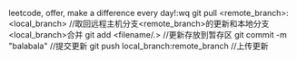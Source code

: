 leetcode, offer, make a difference every day!:wq
git pull <remote> <remote_branch>:<local_branch> 
//取回远程主机<remote>分支<remote_branch>的更新和本地分支<local_branch>合并
git add <filename/.> //更新存放到暂存区
git commit -m "balabala" 
//提交更新
git push <remote> local_branch:remote_branch //上传更新

